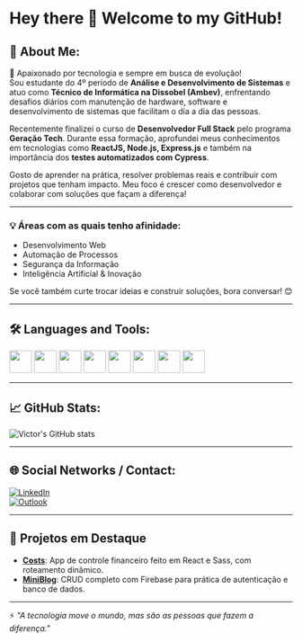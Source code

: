 # Hey there 👋 Welcome to my GitHub!

## 💬 About Me:

🚀 Apaixonado por tecnologia e sempre em busca de evolução!  
Sou estudante do 4º período de **Análise e Desenvolvimento de Sistemas** e atuo como **Técnico de Informática na Dissobel (Ambev)**, enfrentando desafios diários com manutenção de hardware, software e desenvolvimento de sistemas que facilitam o dia a dia das pessoas.

Recentemente finalizei o curso de **Desenvolvedor Full Stack** pelo programa **Geração Tech**. Durante essa formação, aprofundei meus conhecimentos em tecnologias como **ReactJS, Node.js, Express.js** e também na importância dos **testes automatizados com Cypress**.

Gosto de aprender na prática, resolver problemas reais e contribuir com projetos que tenham impacto. Meu foco é crescer como desenvolvedor e colaborar com soluções que façam a diferença!

---

### 💡 Áreas com as quais tenho afinidade:
- Desenvolvimento Web  
- Automação de Processos  
- Segurança da Informação  
- Inteligência Artificial & Inovação

Se você também curte trocar ideias e construir soluções, bora conversar! 😊

---

## 🛠️ Languages and Tools:
<p align="left">
  <img src="https://cdn.jsdelivr.net/gh/devicons/devicon/icons/html5/html5-original.svg" width="40" />
  <img src="https://cdn.jsdelivr.net/gh/devicons/devicon/icons/css3/css3-original.svg" width="40" />
  <img src="https://cdn.jsdelivr.net/gh/devicons/devicon/icons/javascript/javascript-original.svg" width="40" />
  <img src="https://cdn.jsdelivr.net/gh/devicons/devicon/icons/react/react-original.svg" width="40" />
  <img src="https://cdn.jsdelivr.net/gh/devicons/devicon/icons/nodejs/nodejs-original.svg" width="40" />
  <img src="https://cdn.jsdelivr.net/gh/devicons/devicon/icons/express/express-original.svg" width="40" />
  <img src="https://cdn.jsdelivr.net/gh/devicons/devicon/icons/mongodb/mongodb-original.svg" width="40" />
  <img src="https://cdn.jsdelivr.net/gh/devicons/devicon/icons/git/git-original.svg" width="40" />
</p>

---

## 📈 GitHub Stats:
![Victor's GitHub stats](https://github-readme-stats.vercel.app/api?username=VictorPortela01&show_icons=true&theme=radical)

---

## 🌐 Social Networks / Contact:
[![LinkedIn](https://img.shields.io/badge/LinkedIn-blue?logo=linkedin&style=for-the-badge)](https://www.linkedin.com/in/victorportelav)  
[![Outlook](https://img.shields.io/badge/Outlook-0078D4?logo=microsoft-outlook&logoColor=white&style=for-the-badge)](mailto:victorportela1010@gmail.com)

---

## 📌 Projetos em Destaque

- [**Costs**](https://github.com/VictorPortela01/costs): App de controle financeiro feito em React e Sass, com roteamento dinâmico.
- [**MiniBlog**](https://github.com/VictorPortela01/miniblog): CRUD completo com Firebase para prática de autenticação e banco de dados.

---

⚡ *"A tecnologia move o mundo, mas são as pessoas que fazem a diferença."*  
